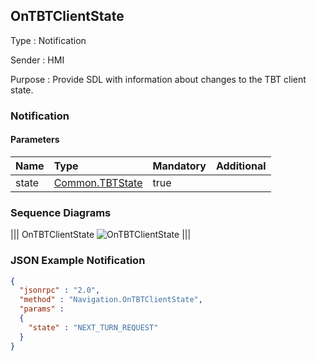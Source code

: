 ## OnTBTClientState

Type
: Notification

Sender
: HMI

Purpose
: Provide SDL with information about changes to the TBT client state.

### Notification

#### Parameters

|Name|Type|Mandatory|Additional|
|:---|:---|:--------|:---------|
|state|[Common.TBTState](../../common/enums/#tbtstate)|true||

### Sequence Diagrams
|||
OnTBTClientState
![OnTBTClientState](./assets/OnTBTClientState.jpg)
|||

### JSON Example Notification
```json
{
  "jsonrpc" : "2.0",
  "method" : "Navigation.OnTBTClientState",
  "params" :  
  {
    "state" : "NEXT_TURN_REQUEST"
  }
}
```
